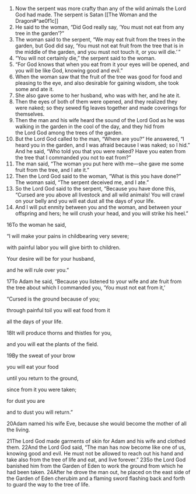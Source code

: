 1. Now the serpent was more crafty than any of the wild animals the Lord God had made. The serpent is Satan [[The Woman and the Dragon#^ae0f1c]]
2. He said to the woman, “Did God really say, ‘You must not eat from any tree in the garden’?”
3. The woman said to the serpent, “We may eat fruit from the trees in the garden, but God did say, ‘You must not eat fruit from the tree that is in the middle of the garden, and you must not touch it, or you will die.’ ”
4. “You will not certainly die,” the serpent said to the woman. 
5. “For God knows that when you eat from it your eyes will be opened, and you will be like God, knowing good and evil.”
6. When the woman saw that the fruit of the tree was good for food and pleasing to the eye, and also desirable for gaining wisdom, she took some and ate it.
7. She also gave some to her husband, who was with her, and he ate it. 
8. Then the eyes of both of them were opened, and they realized they were naked; so they sewed fig leaves together and made coverings for themselves.
9. Then the man and his wife heard the sound of the Lord God as he was walking in the garden in the cool of the day, and they hid from the Lord God among the trees of the garden. 
10. But the Lord God called to the man, “Where are you?” He answered, “I heard you in the garden, and I was afraid because I was naked; so I hid.” And he said, “Who told you that you were naked? Have you eaten from the tree that I commanded you not to eat from?”
11. The man said, “The woman you put here with me—she gave me some fruit from the tree, and I ate it.”
12. Then the Lord God said to the woman, “What is this you have done?” The woman said, “The serpent deceived me, and I ate.”
13. So the Lord God said to the serpent, “Because you have done this, “Cursed are you above all livestock and all wild animals! You will crawl on your belly and you will eat dust all the days of your life.
14. And I will put enmity between you and the woman, and between your offspring and hers; he will crush your head, and you will strike his heel.”

16To the woman he said,

“I will make your pains in childbearing very severe;

with painful labor you will give birth to children.

Your desire will be for your husband,

and he will rule over you.”

17To Adam he said, “Because you listened to your wife and ate fruit from the tree about which I commanded you, ‘You must not eat from it,’

“Cursed is the ground because of you;

through painful toil you will eat food from it

all the days of your life.

18It will produce thorns and thistles for you,

and you will eat the plants of the field.

19By the sweat of your brow

you will eat your food

until you return to the ground,

since from it you were taken;

for dust you are

and to dust you will return.”

20Adam named his wife Eve, because she would become the mother of all the living.

21The Lord God made garments of skin for Adam and his wife and clothed them. 22And the Lord God said, “The man has now become like one of us, knowing good and evil. He must not be allowed to reach out his hand and take also from the tree of life and eat, and live forever.” 23So the Lord God banished him from the Garden of Eden to work the ground from which he had been taken. 24After he drove the man out, he placed on the east side of the Garden of Eden cherubim and a flaming sword flashing back and forth to guard the way to the tree of life.
